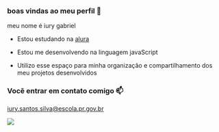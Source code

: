 ### boas vindas ao meu perfil 💙

meu nome é iury gabriel

- Estou estudando na [alura](https://www.alura.com.br)

- Estou me desenvolvendo na linguagem javaScript

- Utilizo esse espaço para minha organizaçâo e compartilhamento dos meu projetos desenvolvidos

 ### Vocẽ entrar em contato comigo 📫
 
iury.santos.silva@escola.pr.gov.br


![](https://media1.tenor.com/m/mCiM7CmGGI4AAAAC/naruto.gif)
